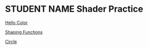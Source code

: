 # STUDENT NAME  Shader Practice


[Hello Color](draw.html?shader=00_color.frag)

[Shaping Functions](draw.html?shader=01_shaping.frag)

[Circle](draw.html?shader=02_circle.frag)